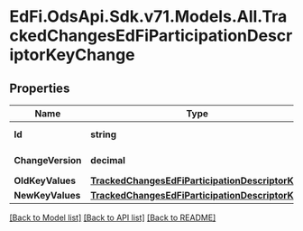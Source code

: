 # EdFi.OdsApi.Sdk.v71.Models.All.TrackedChangesEdFiParticipationDescriptorKeyChange

## Properties

Name | Type | Description | Notes
------------ | ------------- | ------------- | -------------
**Id** | **string** | Resource identifier | [optional] 
**ChangeVersion** | **decimal** | Change version | [optional] 
**OldKeyValues** | [**TrackedChangesEdFiParticipationDescriptorKey**](TrackedChangesEdFiParticipationDescriptorKey.md) |  | [optional] 
**NewKeyValues** | [**TrackedChangesEdFiParticipationDescriptorKey**](TrackedChangesEdFiParticipationDescriptorKey.md) |  | [optional] 

[[Back to Model list]](../README.md#documentation-for-models) [[Back to API list]](../README.md#documentation-for-api-endpoints) [[Back to README]](../README.md)

